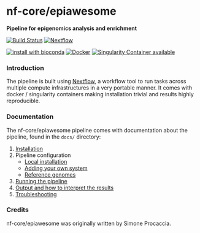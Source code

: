 # nf-core/epiawesome
**Pipeline for epigenomics analysis and enrichment**

[![Build Status](https://travis-ci.org/simozhou/epi-awesome.svg?branch=master)](https://travis-ci.org/simozhou/epi-awesome)
[![Nextflow](https://img.shields.io/badge/nextflow-%E2%89%A50.32.0-brightgreen.svg)](https://www.nextflow.io/)

[![install with bioconda](https://img.shields.io/badge/install%20with-bioconda-brightgreen.svg)](http://bioconda.github.io/)
[![Docker](https://img.shields.io/docker/automated/nfcore/epiawesome.svg)](https://hub.docker.com/r/simozhou/epiawesome)
[![Singularity Container available](https://img.shields.io/badge/singularity-available-7E4C74.svg)](https://www.singularity-hub.org/collections/2653)

### Introduction
The pipeline is built using [Nextflow](https://www.nextflow.io), a workflow tool to run tasks across multiple compute infrastructures in a very portable manner. It comes with docker / singularity containers making installation trivial and results highly reproducible.


### Documentation
The nf-core/epiawesome pipeline comes with documentation about the pipeline, found in the `docs/` directory:

1. [Installation](docs/installation.md)
2. Pipeline configuration
    * [Local installation](docs/configuration/local.md)
    * [Adding your own system](docs/configuration/adding_your_own.md)
    * [Reference genomes](docs/configuration/reference_genomes.md)  
3. [Running the pipeline](docs/usage.md)
4. [Output and how to interpret the results](docs/output.md)
5. [Troubleshooting](docs/troubleshooting.md)

<!-- TODO nf-core: Add a brief overview of what the pipeline does and how it works -->

### Credits
nf-core/epiawesome was originally written by Simone Procaccia.

